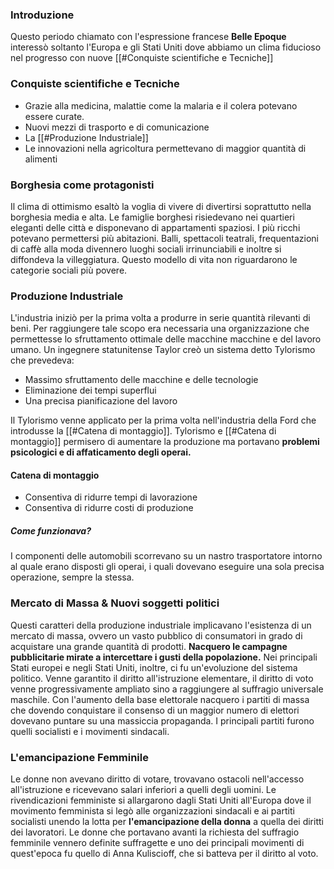 ### Introduzione
Questo periodo chiamato con l'espressione francese **Belle Epoque** interessò soltanto l'Europa e gli Stati Uniti dove abbiamo un clima fiducioso nel progresso con nuove [[#Conquiste scientifiche e Tecniche]]

### Conquiste scientifiche e Tecniche
- Grazie alla medicina, malattie come la malaria e il colera potevano essere curate.
- Nuovi mezzi di trasporto e di comunicazione
- La [[#Produzione Industriale]]
- Le innovazioni nella agricoltura permettevano di maggior quantità di alimenti

### Borghesia come protagonisti
Il clima di ottimismo esaltò la voglia di vivere di divertirsi soprattutto nella borghesia media e alta. Le famiglie borghesi risiedevano nei quartieri eleganti delle città e disponevano di appartamenti spaziosi. I più ricchi potevano permettersi più abitazioni. Balli, spettacoli teatrali, frequentazioni di caffè alla moda divennero luoghi sociali irrinunciabili e inoltre si diffondeva la villeggiatura. Questo modello di vita non riguardarono le categorie sociali più povere. 

### Produzione Industriale
L'industria iniziò per la prima volta a produrre in serie quantità rilevanti di beni. Per raggiungere tale scopo era necessaria una organizzazione che permettesse lo sfruttamento ottimale delle macchine macchine e del lavoro umano. Un ingegnere statunitense Taylor creò un sistema detto Tylorismo che prevedeva:
- Massimo sfruttamento delle macchine e delle tecnologie
- Eliminazione dei tempi superflui
- Una precisa pianificazione del lavoro

Il Tylorismo venne applicato per la prima volta nell'industria della Ford che introdusse la [[#Catena di montaggio]]. Tylorismo e [[#Catena di montaggio]] permisero di aumentare la produzione ma portavano **problemi psicologici e di affaticamento degli operai.**

#### Catena di montaggio
- Consentiva di ridurre tempi di lavorazione
- Consentiva di ridurre costi di produzione
##### Come funzionava?
I componenti delle automobili scorrevano su un nastro trasportatore intorno al quale erano disposti gli operai, i quali dovevano eseguire una sola precisa operazione, sempre la stessa. 





### Mercato di Massa & Nuovi soggetti politici
Questi caratteri della produzione industriale implicavano l'esistenza di un mercato di massa, ovvero un vasto pubblico di consumatori in grado di acquistare una grande quantità di prodotti. **Nacquero le campagne pubblicitarie mirate a intercettare i gusti della popolazione.** Nei principali Stati europei e negli Stati Uniti, inoltre, ci fu un'evoluzione del sistema politico. Venne garantito il diritto all'istruzione elementare, il diritto di voto venne progressivamente ampliato sino a raggiungere al suffragio universale maschile. Con l'aumento della base elettorale nacquero i partiti di massa che dovendo conquistare il consenso di un maggior numero di elettori dovevano puntare su una massiccia propaganda. I principali partiti furono quelli socialisti e i movimenti sindacali.

### L'emancipazione Femminile
Le donne non avevano diritto di votare, trovavano ostacoli nell'accesso all'istruzione e ricevevano salari inferiori a quelli degli uomini. Le rivendicazioni femministe si allargarono dagli Stati Uniti all'Europa dove il movimento femminista si legò alle organizzazioni sindacali e ai partiti socialisti unendo la lotta per **l'emancipazione della donna** a quella dei diritti dei lavoratori. Le donne che portavano avanti la richiesta del suffragio femminile vennero definite suffragette e uno dei principali movimenti di quest'epoca fu quello di Anna Kuliscioff, che si batteva per il diritto al voto.
